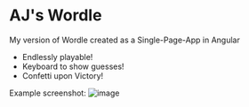# AJ's Wordle
My version of Wordle created as a Single-Page-App in Angular
- Endlessly playable!
- Keyboard to show guesses!
- Confetti upon Victory!

Example screenshot:
![image](https://github.com/user-attachments/assets/0efd2cfb-6303-4117-ab5e-9532546cbb9a)

